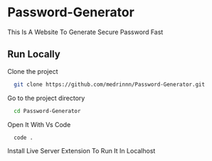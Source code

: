 # Password-Generator

This Is A Website To Generate Secure Password Fast

## Run Locally

Clone the project

```bash
  git clone https://github.com/medrinnn/Password-Generator.git
```

Go to the project directory

```bash
  cd Password-Generator
```

Open It With Vs Code

```bash
  code .
```

Install Live Server Extension To Run It In Localhost

